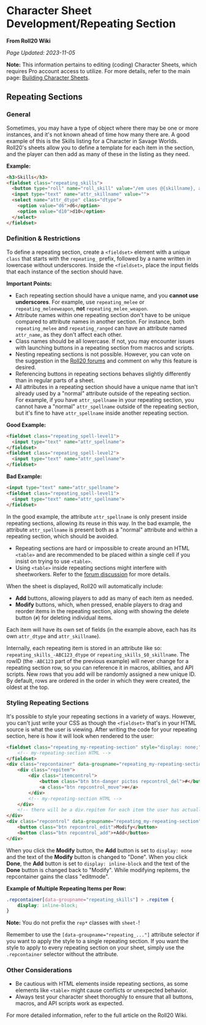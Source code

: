 # Character Sheet Development/Repeating Section

**From Roll20 Wiki**

*Page Updated: 2023-11-05*

**Note:** This information pertains to editing (coding) Character Sheets, which requires Pro account access to utilize. For more details, refer to the main page: [Building Character Sheets](https://wiki.roll20.net/Building_Character_Sheets).

## Repeating Sections

### General

Sometimes, you may have a type of object where there may be one or more instances, and it's not known ahead of time how many there are. A good example of this is the Skills listing for a Character in Savage Worlds. Roll20's sheets allow you to define a template for each item in the section, and the player can then add as many of these in the listing as they need.

**Example:**

````html
<h3>Skills</h3>
<fieldset class="repeating_skills">
  <button type="roll" name="roll_skill" value="/em uses @{skillname}, and rolls [[@{dtype}]]"></button>
  <input type="text" name="attr_skillname" value="">
  <select name="attr_dtype" class="dtype"> 
    <option value="d6">d6</option>
    <option value="d10">d10</option>
  </select>
</fieldset>
````

### Definition & Restrictions

To define a repeating section, create a `<fieldset>` element with a unique `class` that starts with the `repeating_` prefix, followed by a name written in lowercase without underscores. Inside the `<fieldset>`, place the input fields that each instance of the section should have.

**Important Points:**

- Each repeating section should have a unique name, and you **cannot use underscores**. For example, use `repeating_melee` or `repeating_meleeweapon`, **not** `repeating_melee_weapon`.
- Attribute names within one repeating section don't have to be unique compared to attribute names in another section. For instance, both `repeating_melee` and `repeating_ranged` can have an attribute named `attr_name`, as they don't affect each other.
- Class names should be all lowercase. If not, you may encounter issues with launching buttons in a repeating section from macros and scripts.
- Nesting repeating sections is not possible. However, you can vote on the suggestion in the [Roll20 forums](https://app.roll20.net/forum/post/123456/nested-repeating-sections-request) and comment on why this feature is desired.
- Referencing buttons in repeating sections behaves slightly differently than in regular parts of a sheet.
- All attributes in a repeating section should have a unique name that isn't already used by a "normal" attribute outside of the repeating section. For example, if you have `attr_spellname` in your repeating section, you cannot have a "normal" `attr_spellname` outside of the repeating section, but it's fine to have `attr_spellname` inside another repeating section.

**Good Example:**

````html
<fieldset class="repeating_spell-level1">
  <input type="text" name="attr_spellname">
</fieldset>
<fieldset class="repeating_spell-level2">
  <input type="text" name="attr_spellname">
</fieldset>
````

**Bad Example:**

````html
<input type="text" name="attr_spellname">
<fieldset class="repeating_spell-level1">
  <input type="text" name="attr_spellname">
</fieldset>
````

In the good example, the attribute `attr_spellname` is only present inside repeating sections, allowing its reuse in this way. In the bad example, the attribute `attr_spellname` is present both as a "normal" attribute and within a repeating section, which should be avoided.

- Repeating sections are hard or impossible to create around an HTML `<table>` and are recommended to be placed within a single cell if you insist on trying to use `<table>`.
- Using `<table>` inside repeating sections might interfere with sheetworkers. Refer to the [forum discussion](https://app.roll20.net/forum/post/123456/button-sheetworker-not-working) for more details.

When the sheet is displayed, Roll20 will automatically include:

- **Add** buttons, allowing players to add as many of each item as needed.
- **Modify** buttons, which, when pressed, enable players to drag and reorder items in the repeating section, along with showing the delete button (`#`) for deleting individual items.

Each item will have its own set of fields (in the example above, each has its own `attr_dtype` and `attr_skillname`).

Internally, each repeating item is stored in an attribute like so: `repeating_skills_-ABC123_dtype` or `repeating_skills_$0_skillname`. The rowID (the `-ABC123` part of the previous example) will never change for a repeating section row, so you can reference it in macros, abilities, and API scripts. New rows that you add will be randomly assigned a new unique ID. By default, rows are ordered in the order in which they were created, the oldest at the top.

### Styling Repeating Sections

It's possible to style your repeating sections in a variety of ways. However, you can't just write your CSS as though the `<fieldset>` that's in your HTML source is what the user is viewing. After writing the code for your repeating section, here is how it will look when rendered to the user:

````html
<fieldset class="repeating_my-repeating-section" style="display: none;">
    <!-- my-repeating-section HTML -->
</fieldset>
<div class="repcontainer" data-groupname="repeating_my-repeating-section">
    <div class="repitem">
        <div class="itemcontrol">
            <button class="btn btn-danger pictos repcontrol_del">#</button>
            <a class="btn repcontrol_move">≡</a>
        </div>
        <!-- my-repeating-section HTML -->
    </div>
    <!-- there will be a div.repitem for each item the user has actually added to the sheet -->
</div>
<div class="repcontrol" data-groupname="repeating_my-repeating-section">
    <button class="btn repcontrol_edit">Modify</button>
    <button class="btn repcontrol_add">+Add</button>
</div>
````

When you click the **Modify** button, the **Add** button is set to `display: none` and the text of the **Modify** button is changed to "Done". When you click **Done**, the **Add** button is set to `display: inline-block` and the text of the **Done** button is changed back to "Modify". While modifying repitems, the repcontainer gains the class "editmode".

**Example of Multiple Repeating Items per Row:**

````css
.repcontainer[data-groupname="repeating_skills"] > .repitem {
    display: inline-block;
}
````

**Note:** You do not prefix the `rep*` classes with `sheet-`!

Remember to use the `[data-groupname="repeating_..."]` attribute selector if you want to apply the style to a single repeating section. If you want the style to apply to every repeating section on your sheet, simply use the `.repcontainer` selector without the attribute.

### Other Considerations

- Be cautious with HTML elements inside repeating sections, as some elements like `<table>` might cause conflicts or unexpected behavior.
- Always test your character sheet thoroughly to ensure that all buttons, macros, and API scripts work as expected.

For more detailed information, refer to the full article on the Roll20 Wiki.

